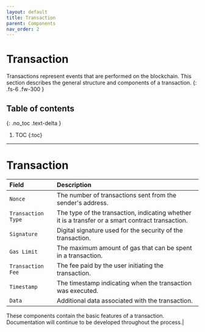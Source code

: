 ```yaml
---
layout: default
title: Transaction
parent: Components
nav_order: 2
---
```


# Transaction
Transactions represent events that are performed on the blockchain. This section describes the general structure and components of a transaction.
{: .fs-6 .fw-300 }

## Table of contents
{: .no_toc .text-delta }

1. TOC
{:toc}

---

# Transaction
| Field           | Description                                                         |
| :-------------- | :------------------------------------------------------------------ |
| `Nonce`         | The number of transactions sent from the sender's address.           |
| `Transaction Type` | The type of the transaction, indicating whether it is a transfer or a smart contract transaction. |
| `Signature`     | Digital signature used for the security of the transaction.          |
| `Gas Limit`     | The maximum amount of gas that can be spent in a transaction.        |
| `Transaction Fee` | The fee paid by the user initiating the transaction.                |
| `Timestamp`     | The timestamp indicating when the transaction was executed.         |
| `Data`          | Additional data associated with the transaction.                    

These components contain the basic features of a transaction. Documentation will continue to be developed throughout the process.|


